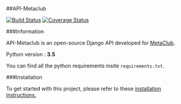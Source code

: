 ##API-Metaclub

[![Build Status](https://travis-ci.org/MetaClub/api-metaclub.svg?branch=master)](https://travis-ci.org/MetaClub/api-metaclub)
[![Coverage Status](https://coveralls.io/repos/github/MetaClub/api-metaclub/badge.svg?branch=master)](https://coveralls.io/github/MetaClub/api-metaclub?branch=master)

###Information

API-Metaclub is an open-source Django API developed for [MetaClub](https://metaclub.github.io/).

Python version : **3.5**

You can find all the python requirements insite `requirements.txt`.

###Installation

To get started with this project, please refer to these [installation instructions.](INSTALL.md)

